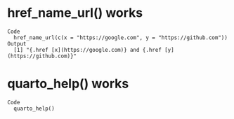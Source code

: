 # href_name_url() works

    Code
      href_name_url(c(x = "https://google.com", y = "https://github.com"))
    Output
      [1] "{.href [x](https://google.com)} and {.href [y](https://github.com)}"

# quarto_help() works

    Code
      quarto_help()


